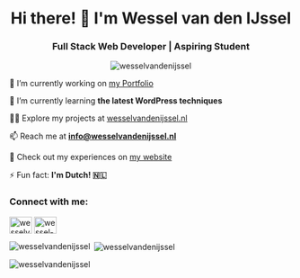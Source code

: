 <h1 align="center">Hi there! 👋 I'm Wessel van den IJssel</h1>
<h3 align="center">Full Stack Web Developer | Aspiring Student</h3>

<p align="center"> <img src="https://komarev.com/ghpvc/?username=wesselvandenijssel&label=Profile%20views&color=0e75b6&style=flat" alt="wesselvandenijssel" /> </p>

🔭 I’m currently working on [my Portfolio](https://wesselvandenijssel.nl)

🌱 I’m currently learning **the latest WordPress techniques**

👨‍💻 Explore my projects at [wesselvandenijssel.nl](https://wesselvandenijssel.nl)

📫 Reach me at **info@wesselvandenijssel.nl**

📄 Check out my experiences on [my website](https://wesselvandenijssel.nl)

⚡ Fun fact: **I'm Dutch! 🇳🇱**

<h3 align="left">Connect with me:</h3>
<p align="left">
  <a href="https://codepen.io/wesselvandenijssel" target="_blank"><img align="center" src="https://raw.githubusercontent.com/rahuldkjain/github-profile-readme-generator/master/src/images/icons/Social/codepen.svg" alt="wesselvandenijssel" height="30" width="40" /></a>
  <a href="https://linkedin.com/in/wessel-van-den-ijssel" target="_blank"><img align="center" src="https://raw.githubusercontent.com/rahuldkjain/github-profile-readme-generator/master/src/images/icons/Social/linked-in-alt.svg" alt="wessel-van-den-ijssel" height="30" width="40" /></a>
</p>

<p><img align="left" src="https://github-readme-stats.vercel.app/api/top-langs?username=wesselvandenijssel&show_icons=true&locale=en&layout=compact" alt="wesselvandenijssel" /></p>

<p>&nbsp;<img align="center" src="https://github-readme-stats.vercel.app/api?username=wesselvandenijssel&show_icons=true&locale=en" alt="wesselvandenijssel" /></p>

<p><img align="center" src="https://github-readme-streak-stats.herokuapp.com/?user=wesselvandenijssel&" alt="wesselvandenijssel" /></p>
